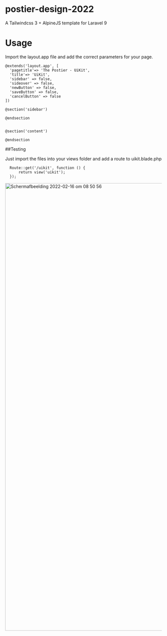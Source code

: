 # postier-design-2022
A Tailwindcss 3 + AlpineJS template for Laravel 9


# Usage

Import the layout.app file and add the correct parameters for your page. 

```
@extends('layout.app', [
  'pagetitle'=> 'The Postier - UiKit',
  'title'=> 'UiKit',
  'sidebar' => false,
  'sideover' => false,
  'newButton' => false,
  'saveButton' => false,
  'cancelButton' => false
])

@section('sidebar')

@endsection


@section('content')
    
@endsection

```


##Testing

Just import the files into your views folder and add a route to uikit.blade.php
```
  Route::get('/uikit', function () {
      return view('uikit');
  });
```

<img width="1440" alt="Schermafbeelding 2022-02-16 om 08 50 56" src="https://user-images.githubusercontent.com/24842907/154219738-0c589092-158f-4843-8809-cba6ec16ec71.png">


#


